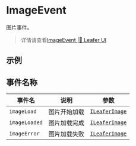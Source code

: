 # ImageEvent
图片事件。
> 详情请查看[ImageEvent |🌿 Leafer UI](https://www.leaferjs.com/ui/guide/event/basic/Image.html)

## 示例

<script setup lang="ts">
import code from './../../../components/image/Image.vue?raw'
</script>

<Repl :code="code"  />

## 事件名称

[ILeaferImage-url]: https://www.leaferjs.com/ui/api/interfaces/ILeaferImage.html

| 事件名  | 说明 | 参数 |
| --- | --- | --- |
| `imageLoad` | 图片开始加载 | [`ILeaferImage`][ILeaferImage-url] |
| `imageLoaded` | 图片加载完成 | [`ILeaferImage`][ILeaferImage-url] |
| `imageError` | 图片加载失败 | [`ILeaferImage`][ILeaferImage-url] |
